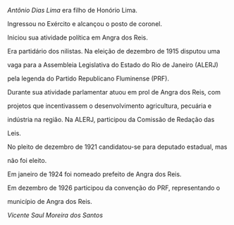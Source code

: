 

*Antônio Dias Lima* era filho de Honório Lima.



Ingressou no Exército e alcançou o posto de coronel.



Iniciou sua atividade política em Angra dos Reis.



Era partidário dos nilistas. Na eleição de dezembro de 1915 disputou uma

vaga para a Assembleia Legislativa do Estado do Rio de Janeiro (ALERJ)

pela legenda do Partido Republicano Fluminense (PRF).



Durante sua atividade parlamentar atuou em prol de Angra dos Reis, com

projetos que incentivassem o desenvolvimento agricultura, pecuária e

indústria na região. Na ALERJ, participou da Comissão de Redação das

Leis.



No pleito de dezembro de 1921 candidatou-se para deputado estadual, mas

não foi eleito.



Em janeiro de 1924 foi nomeado prefeito de Angra dos Reis.



Em dezembro de 1926 participou da convenção do PRF, representando o

município de Angra dos Reis.



*Vicente Saul Moreira dos Santos*



